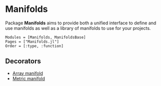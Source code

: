# Manifolds

Package __Manifolds__ aims to provide both a unified interface to define and
use manifolds as well as a library of manifolds to use for your projects.

```@autodocs
Modules = [Manifolds, ManifoldsBase]
Pages = ["Manifolds.jl"]
Order = [:type, :function]
```

## Decorators

* [Array manifold](@ref)
* [Metric manifold](@ref)
